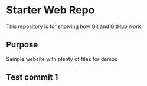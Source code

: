 # Starter Web Repo

This repository is for showing how Git and GitHub work

## Purpose

Sample website with plenty of files for demos

## Test commit 1